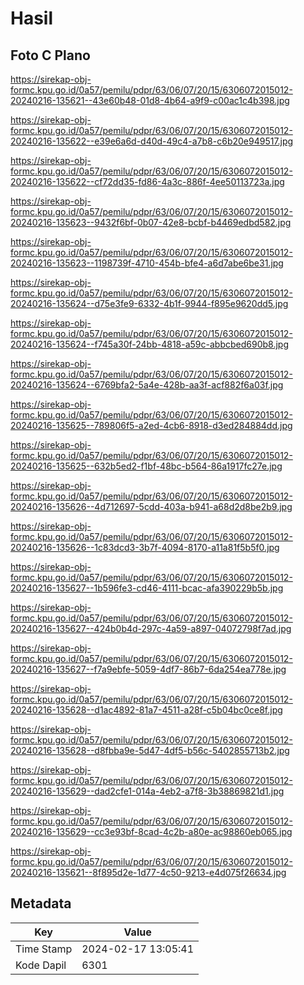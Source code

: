 # Hasil

## Foto C Plano

https://sirekap-obj-formc.kpu.go.id/0a57/pemilu/pdpr/63/06/07/20/15/6306072015012-20240216-135621--43e60b48-01d8-4b64-a9f9-c00ac1c4b398.jpg

https://sirekap-obj-formc.kpu.go.id/0a57/pemilu/pdpr/63/06/07/20/15/6306072015012-20240216-135622--e39e6a6d-d40d-49c4-a7b8-c6b20e949517.jpg

https://sirekap-obj-formc.kpu.go.id/0a57/pemilu/pdpr/63/06/07/20/15/6306072015012-20240216-135622--cf72dd35-fd86-4a3c-886f-4ee50113723a.jpg

https://sirekap-obj-formc.kpu.go.id/0a57/pemilu/pdpr/63/06/07/20/15/6306072015012-20240216-135623--9432f6bf-0b07-42e8-bcbf-b4469edbd582.jpg

https://sirekap-obj-formc.kpu.go.id/0a57/pemilu/pdpr/63/06/07/20/15/6306072015012-20240216-135623--1198739f-4710-454b-bfe4-a6d7abe6be31.jpg

https://sirekap-obj-formc.kpu.go.id/0a57/pemilu/pdpr/63/06/07/20/15/6306072015012-20240216-135624--d75e3fe9-6332-4b1f-9944-f895e9620dd5.jpg

https://sirekap-obj-formc.kpu.go.id/0a57/pemilu/pdpr/63/06/07/20/15/6306072015012-20240216-135624--f745a30f-24bb-4818-a59c-abbcbed690b8.jpg

https://sirekap-obj-formc.kpu.go.id/0a57/pemilu/pdpr/63/06/07/20/15/6306072015012-20240216-135624--6769bfa2-5a4e-428b-aa3f-acf882f6a03f.jpg

https://sirekap-obj-formc.kpu.go.id/0a57/pemilu/pdpr/63/06/07/20/15/6306072015012-20240216-135625--789806f5-a2ed-4cb6-8918-d3ed284884dd.jpg

https://sirekap-obj-formc.kpu.go.id/0a57/pemilu/pdpr/63/06/07/20/15/6306072015012-20240216-135625--632b5ed2-f1bf-48bc-b564-86a1917fc27e.jpg

https://sirekap-obj-formc.kpu.go.id/0a57/pemilu/pdpr/63/06/07/20/15/6306072015012-20240216-135626--4d712697-5cdd-403a-b941-a68d2d8be2b9.jpg

https://sirekap-obj-formc.kpu.go.id/0a57/pemilu/pdpr/63/06/07/20/15/6306072015012-20240216-135626--1c83dcd3-3b7f-4094-8170-a11a81f5b5f0.jpg

https://sirekap-obj-formc.kpu.go.id/0a57/pemilu/pdpr/63/06/07/20/15/6306072015012-20240216-135627--1b596fe3-cd46-4111-bcac-afa390229b5b.jpg

https://sirekap-obj-formc.kpu.go.id/0a57/pemilu/pdpr/63/06/07/20/15/6306072015012-20240216-135627--424b0b4d-297c-4a59-a897-04072798f7ad.jpg

https://sirekap-obj-formc.kpu.go.id/0a57/pemilu/pdpr/63/06/07/20/15/6306072015012-20240216-135627--f7a9ebfe-5059-4df7-86b7-6da254ea778e.jpg

https://sirekap-obj-formc.kpu.go.id/0a57/pemilu/pdpr/63/06/07/20/15/6306072015012-20240216-135628--d1ac4892-81a7-4511-a28f-c5b04bc0ce8f.jpg

https://sirekap-obj-formc.kpu.go.id/0a57/pemilu/pdpr/63/06/07/20/15/6306072015012-20240216-135628--d8fbba9e-5d47-4df5-b56c-5402855713b2.jpg

https://sirekap-obj-formc.kpu.go.id/0a57/pemilu/pdpr/63/06/07/20/15/6306072015012-20240216-135629--dad2cfe1-014a-4eb2-a7f8-3b38869821d1.jpg

https://sirekap-obj-formc.kpu.go.id/0a57/pemilu/pdpr/63/06/07/20/15/6306072015012-20240216-135629--cc3e93bf-8cad-4c2b-a80e-ac98860eb065.jpg

https://sirekap-obj-formc.kpu.go.id/0a57/pemilu/pdpr/63/06/07/20/15/6306072015012-20240216-135621--8f895d2e-1d77-4c50-9213-e4d075f26634.jpg


## Metadata

| Key        | Value               |
| ---------- | ------------------- |
| Time Stamp | 2024-02-17 13:05:41 |
| Kode Dapil | 6301                |



